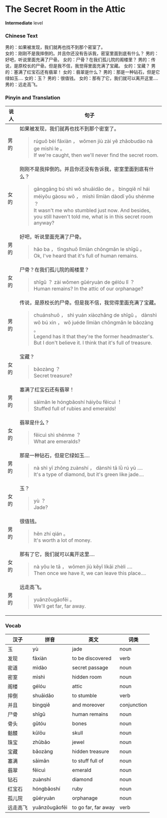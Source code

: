 # The Secret Room in the Attic
**Intermediate** level
### Chinese Text
男的：如果被发现，我们就再也找不到那个密室了。<br />女的：刚刚不是我摔倒的。并且你还没有告诉我，密室里面到底有什么？
男的：好吧，听说里面充满了尸骨。
女的：尸骨？在我们孤儿院的阁楼里？
男的：传说，是原校长的尸骨。但是我不信，我觉得里面充满了宝藏。
女的：宝藏？
男的：塞满了红宝石还有翡翠！
女的：翡翠是什么？
男的：那是一种钻石，但是它绿如玉....
女的：玉？
男的：很值钱。
女的：那有了它，我们就可以离开这里....
男的：远走高飞。

### Pinyin and Translation
|说人|句子|
|----|----|
|男的|如果被发现，我们就再也找不到那个密室了。<blockquote>rúguǒ bèi  fāxiàn ， wǒmen jiù zài yě zhǎobudào nà ge mìshì le 。<br />If we're caught, then we'll never find the secret room.</blockquote>|
|女的|刚刚不是我摔倒的。并且你还没有告诉我，密室里面到底有什么？<blockquote>gānggāng bú shì wǒ shuāidǎo de 。 bìngqiě nǐ hái méiyǒu gàosu wǒ ， mìshì lǐmiàn dàodǐ yǒu shénme ？<br />It wasn't me who stumbled just now. And besides, you still haven't told me, what is in this secret room anyway?</blockquote>|
|男的|好吧，听说里面充满了尸骨。<blockquote>hǎo ba ， tīngshuō lǐmiàn chōngmǎn le shīgǔ 。<br />Ok, I've heard that it's full of human remains.</blockquote>|
|女的|尸骨？在我们孤儿院的阁楼里？<blockquote>shīgǔ ？ zài wǒmen gūéryuàn de gélóu lǐ ？<br />Human remains? In the attic of our orphanage?</blockquote>|
|男的|传说，是原校长的尸骨。但是我不信，我觉得里面充满了宝藏。<blockquote>chuánshuō ， shì yuán xiàozhǎng de shīgǔ 。 dànshì wǒ bú xìn ， wǒ juéde lǐmiàn chōngmǎn le bǎozàng 。<br />Legend has it that they're the former headmaster's. But I don't believe it. I think that it's full of treasure.</blockquote>|
|女的|宝藏？<blockquote>bǎozàng ？<br />Secret treasure?</blockquote>|
|男的|塞满了红宝石还有翡翠！<blockquote>sāimǎn le hóngbǎoshí háiyǒu fěicuì ！<br />Stuffed full of rubies and emeralds!</blockquote>|
|女的|翡翠是什么？<blockquote>fěicuì shì shénme ？<br />What are emeralds?</blockquote>|
|男的|那是一种钻石，但是它绿如玉....<blockquote>nà shì yī zhǒng zuànshí ， dànshì tā lǜ rú yù ....<br />It's a type of diamond, but it's green like jade....</blockquote>|
|女的|玉？<blockquote>yù ？<br />Jade?</blockquote>|
|男的|很值钱。<blockquote>hěn zhí qián 。<br />It's worth a lot of money.</blockquote>|
|女的|那有了它，我们就可以离开这里....<blockquote>nà yǒu le tā ， wǒmen jiù kěyǐ líkāi zhèli ....<br />Then once we have it, we can leave this place....</blockquote>|
|男的|远走高飞。<blockquote>yuǎnzǒugāofēi 。<br />We'll get far, far away.</blockquote>|
### Vocab
|汉子|拼音|英文|词类|
|----|----|----|----|
|玉|yù|jade|noun|
|发现|fāxiàn|to be discovered|verb|
|密道|mìdào|secret passage|noun|
|密室|mìshì|hidden room|noun|
|阁楼|gélóu|attic|noun|
|摔倒|shuāidǎo|to stumble|verb|
|并且|bìngqiě|and moreover|conjunction|
|尸骨|shīgǔ|human remains|noun|
|骨头|gǔtóu|bones|noun|
|骷髅|kūlǒu|skull|noun|
|珠宝|zhūbǎo|jewel|noun|
|宝藏|bǎozàng|hidden treasure|noun|
|塞满|sāimǎn|to stuff full of|noun|
|翡翠|fěicuì|emerald|noun|
|钻石|zuànshí|diamond|noun|
|红宝石|hóngbǎoshí|ruby|noun|
|孤儿院|gūéryuàn|orphanage|noun|
|远走高飞|yuǎnzǒugāofēi|to go far, far away|verb|